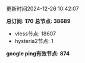 更新时间2024-12-26 10:42:07

**总订阅: 170**
**总节点: 38689**
- vless节点: 18607
- hysteria2节点: 1

**google ping有效节点: 874**
